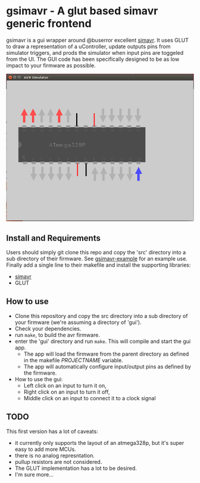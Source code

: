 # gsimavr - A glut based simavr generic frontend

gsimavr is a gui wrapper around @buserror excellent [simavr](https://github.com/buserror/simavr). 
It uses GLUT to draw a representation of a uController, update outputs pins from simulator triggers, and prods the simulator when input pins are toggeled from the UI.
The GUI code has been specifically designed to be as low impact to your firmware as possible.

![ScreenShot](screenshot.png)

## Install and Requirements

Users should simply git clone this repo and copy the 'src' directory into a sub directory of their firmware. See [gsimavr-example](https://github.com/WayneBooth/gsimavr-example) for an example use. Finally add a single line to their makefile and install the supporting libraries:

* [simavr](https://github.com/buserror/simavr)
* GLUT

## How to use

* Clone this repository and copy the src directory into a sub directory of your firmware (we're assuming a directory of 'gui').
* Check your dependencies.
* run ```make```, to build the avr firmware.
* enter the 'gui' directory and run ```make```. This will compile and start the gui app.
  * The app will load the firmware from the parent directory as defined in the makefile *PROJECTNAME* variable.
  * The app will automatically configure input/output pins as defined by the firmware.
* How to use the gui:
  * Left click on an input to turn it on,
  * Right click on an input to turn it off,
  * Middle click on an input to connect it to a clock signal
  
## TODO

This first version has a lot of caveats:

* it currently only supports the layout of an atmega328p, but it's super easy to add more MCUs.
* there is no analog represntation.
* pullup resistors are not considered.
* The GLUT implementation has a lot to be desired.
* I'm sure more...
